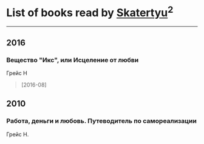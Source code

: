 # List of books read by [Skatertyu](https://www.facebook.com/app_scoped_user_id/1189210497755804/)<sup>2</sup>
---

## 2016

### Вещество "Икс", или Исцеление от любви
Грейс Н
> [2016-08] 



## 2010

### Работа, деньги и любовь. Путеводитель по самореализации
Грейс Н.



